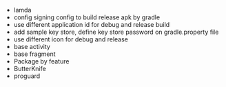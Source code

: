 - lamda
- config signing config to build release apk by gradle
- use different application id for debug and release build
- add sample key store, define key store password on gradle.property file
- use different icon for debug and release
- base activity
- base fragment
- Package by feature
- ButterKnife
- proguard
